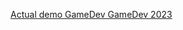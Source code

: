 [Actual demo GameDev GameDev 2023](https://nightly.link/kreghek/ewar/workflows/publish/demo%2Fgamedev-weekend-23)

